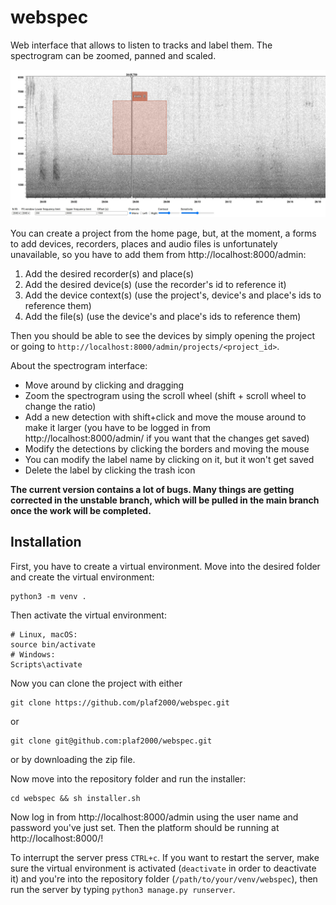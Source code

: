 # webspec

Web interface that allows to listen to tracks and label them. The spectrogram can be zoomed, panned and scaled.

![Screenshot](https://github.com/plaf2000/webspec/blob/master/screenshot.jpeg)

You can create a project from the home page, but, at the moment, a forms to add devices, recorders, places and audio files is unfortunately unavailable, so you have to add them from http://localhost:8000/admin:

1. Add the desired recorder(s) and place(s)
2. Add the desired device(s) (use the recorder's id to reference it)
3. Add the device context(s) (use the project's, device's and place's ids to reference them)
4. Add the file(s) (use the device's and place's ids to reference them)

Then you should be able to see the devices by simply opening the project or going to `http://localhost:8000/admin/projects/<project_id>`.

About the spectrogram interface:

* Move around by clicking and dragging 
* Zoom the spectrogram using the scroll wheel (shift + scroll wheel to change the ratio)
* Add a new detection with shift+click and move the mouse around to make it larger (you have to be logged in from http://localhost:8000/admin/ if you want that the changes get saved)
* Modify the detections by clicking the borders and moving the mouse
* You can modify the label name by clicking on it, but it won't get saved
* Delete the label by clicking the trash icon



**The current version contains a lot of bugs. Many things are getting corrected in the unstable branch, which will be pulled in the main branch once the work will be completed.**

## Installation

First, you have to create a virtual environment. Move into the desired folder and create the virtual environment: 
```shell
python3 -m venv .
```

Then activate the virtual environment:

```shell
# Linux, macOS:
source bin/activate
# Windows:
Scripts\activate
```

Now you can clone the project with either

```shell
git clone https://github.com/plaf2000/webspec.git
```

or

```shell
git clone git@github.com:plaf2000/webspec.git
```

or by downloading the zip file.

Now move into the repository folder and run the installer:

```shell
cd webspec && sh installer.sh
```

Now log in from http://localhost:8000/admin using the user name and password you've just set. Then the platform should be running at http://localhost:8000/!

To interrupt the server press `CTRL+c`. If you want to restart the server, make sure the virtual environment is activated (`deactivate` in order to deactivate it) and you're into the repository folder (`/path/to/your/venv/webspec`), then run the server by typing `python3 manage.py runserver`.

